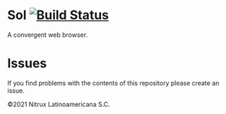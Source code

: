 # Sol [![Build Status](https://travis-ci.org/Nitrux/sol.svg?branch=main)](https://travis-ci.org/Nitrux/sol)

A convergent web browser.

# Issues
If you find problems with the contents of this repository please create an issue.

©2021 Nitrux Latinoamericana S.C.
